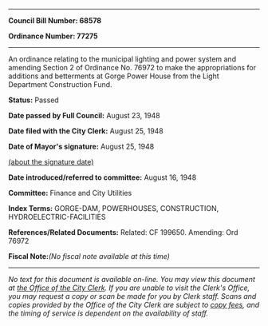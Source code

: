 

********

**Council Bill Number: 68578**
   
**Ordinance Number: 77275**
********

 An ordinance relating to the municipal lighting and power system and amending Section 2 of Ordinance No. 76972 to make the appropriations for additions and betterments at Gorge Power House from the Light Department Construction Fund.

**Status:** Passed
   
**Date passed by Full Council:** August 23, 1948
   
**Date filed with the City Clerk:** August 25, 1948
   
**Date of Mayor's signature:** August 25, 1948
   
[(about the signature date)](/~public/approvaldate.htm)
   
   
   
**Date introduced/referred to committee:** August 16, 1948
   
**Committee:** Finance and City Utilities
   
   
**Index Terms:** GORGE-DAM, POWERHOUSES, CONSTRUCTION, HYDROELECTRIC-FACILITIES

**References/Related Documents:** Related: CF 199650. Amending: Ord 76972

**Fiscal Note:**_(No fiscal note available at this time)_
********

_No text for this document is available on-line. You may view this document at [the Office of the City Clerk](http://www.seattle.gov/leg/clerk/contactUs.htm). If you are unable to visit the Clerk's Office, you may request a copy or scan be made for you by Clerk staff. Scans and copies provided by the Office of the City Clerk are subject to [copy fees](http://clerk.seattle.gov/~public/clerkfees.htm), and the timing of service is dependent on the availability of staff._

